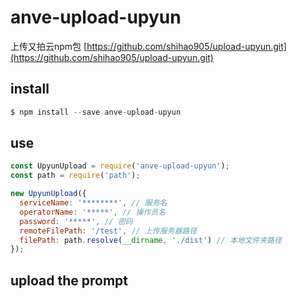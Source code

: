 # anve-upload-upyun 

上传又拍云npm包
[https://github.com/shihao905/upload-upyun.git](https://github.com/shihao905/upload-upyun.git)

## install

```js
$ npm install --save anve-upload-upyun
```

## use

```js
const UpyunUpload = require('anve-upload-upyun');
const path = require('path');

new UpyunUpload({
  serviceName: '********', // 服务名
  operatorName: '*****', // 操作员名
  password: '*****', // 密码
  remoteFilePath: '/test', // 上传服务器路径
  filePath: path.resolve(__dirname, './dist') // 本地文件夹路径
});
```

## upload the prompt  
